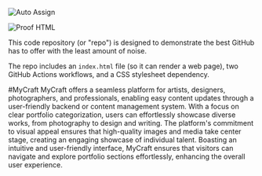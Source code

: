 ![Auto Assign](https://github.com/CIS389-final-project/demo-repository/actions/workflows/auto-assign.yml/badge.svg)

![Proof HTML](https://github.com/CIS389-final-project/demo-repository/actions/workflows/proof-html.yml/badge.svg)

This code repository (or "repo") is designed to demonstrate the best GitHub has to offer with the least amount of noise.

The repo includes an `index.html` file (so it can render a web page), two GitHub Actions workflows, and a CSS stylesheet dependency.

#MyCraft
MyCraft offers a seamless platform for artists, designers, photographers, and professionals, enabling easy content updates through a user-friendly backend or content management system. With a focus on clear portfolio categorization, users can effortlessly showcase diverse works, from photography to design and writing. The platform's commitment to visual appeal ensures that high-quality images and media take center stage, creating an engaging showcase of individual talent. Boasting an intuitive and user-friendly interface, MyCraft ensures that visitors can navigate and explore portfolio sections effortlessly, enhancing the overall user experience.
